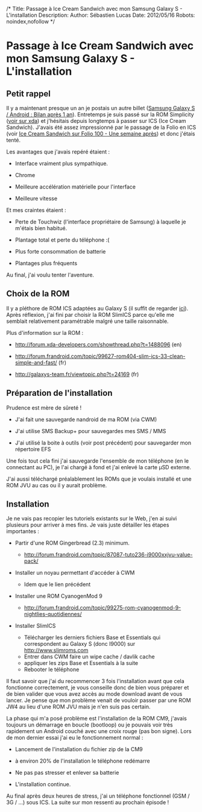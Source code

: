 /*
Title: Passage à Ice Cream Sandwich avec mon Samsung Galaxy S - L'installation
Description: 
Author: Sébastien Lucas
Date: 2012/05/16
Robots: noindex,nofollow
*/
# Passage à Ice Cream Sandwich avec mon Samsung Galaxy S - L'installation

## Petit rappel
Il y a maintenant presque un an je postais un autre billet ([Samsung Galaxy S / Android : Bilan après 1 an](blog/galaxy-s-one-year-after)). Entretemps je suis passé sur la ROM Simplicity ([voir sur xda](http://forum.xda-developers.com/showthread.php?t=1203047)) et j'hésitais depuis longtemps à passer sur ICS (Ice Cream Sandwich). J'avais été assez impressionné par le passage de la Folio en ICS (voir [Ice Cream Sandwich sur Folio 100 - Une semaine après](blog/ice-cream-sandwich-folio-100-1)) et donc j'étais tenté.

Les avantages que j'avais repéré étaient :

*	Interface vraiment plus sympathique.

*	Chrome

*	Meilleure accélération matérielle pour l'interface

*	Meilleure vitesse

Et mes craintes étaient :

*	Perte de Touchwiz (l'interface propriétaire de Samsung) à laquelle je m'étais bien habitué.

*	Plantage total et perte du téléphone :(

*	Plus forte consommation de batterie

*	Plantages plus fréquents

Au final, j'ai voulu tenter l'aventure.


## Choix de la ROM

Il y a pléthore de ROM ICS adaptées au Galaxy S (il suffit de regarder [ici](http://forum.xda-developers.com/forumdisplay.php?f=665)). Après réflexion, j'ai fini par choisir la ROM SlimICS parce qu'elle me semblait relativement paramétrable malgré une taille raisonnable.

Plus d'information sur la ROM :

*	http://forum.xda-developers.com/showthread.php?t=1488096 (en)

*	http://forum.frandroid.com/topic/99627-rom404-slim-ics-33-clean-simple-and-fast/ (fr)

*	http://galaxys-team.fr/viewtopic.php?t=24169 (fr)
## Préparation de l'installation

Prudence est mère de sûreté !


*	J'ai fait une sauvegarde nandroid de ma ROM (via CWM)

*	J'ai utilise SMS Backup+ pour sauvegardes mes SMS / MMS

*	J'ai utilisé la boite à outils (voir post précédent) pour sauvegarder mon répertoire EFS

Une fois tout cela fini j'ai sauvegarde l'ensemble de mon téléphone (en le connectant au PC), je l'ai chargé à fond et j'ai enlevé la carte µSD externe.

J'ai aussi téléchargé préalablement les ROMs que je voulais installé et une ROM JVU au cas ou il y aurait problème.
## Installation

Je ne vais pas recopier les tutoriels existants sur le Web, j'en ai suivi plusieurs pour arriver à mes fins. Je vais juste détailler les étapes importantes :

*	Partir d'une ROM Gingerbread (2.3) minimum.
    * http://forum.frandroid.com/topic/87087-tuto236-i9000xxjvu-value-pack/

*	Installer un noyau permettant d'accéder à CWM
    * Idem que le lien précédent

*	Installer une ROM CyanogenMod 9
    * http://forum.frandroid.com/topic/99275-rom-cyanogenmod-9-nightlies-quotidiennes/

*	Installer SlimICS
    - Télécharger les derniers fichiers Base et Essentials qui correspondent au Galaxy S (donc I9000) sur http://www.slimroms.com
    - Entrer dans CWM faire un wipe cache / davlik cache
    - appliquer les zips  Base et Essentials à la suite
    - Rebooter le téléphone

Il faut savoir que j'ai du recommencer 3 fois l'installation avant que cela fonctionne correctement, je vous conseille donc de bien vous préparer et de bien valider que vous avez accès au mode download avant de vous lancer. Je pense que mon problème venait de vouloir passer par une ROM JW4 au lieu d'une ROM JVU mais je n'en suis pas certain.

La phase qui m'a posé problème est l'installation de la ROM CM9, j'avais toujours un démarrage en boucle (bootloop) ou je pouvais voir très rapidement un Android couché avec une croix rouge (pas bon signe). Lors de mon dernier essai j'ai eu le fonctionnement normal :

*	Lancement de l'installation du fichier zip de la CM9

*	à environ 20% de l'installation le téléphone redémarre

*	Ne pas pas stresser et enlever sa batterie

*	L'installation continue.

Au final après deux heures de stress, j'ai un téléphone fonctionnel (GSM / 3G / ...) sous ICS. La suite sur mon ressenti au prochain épisode !
